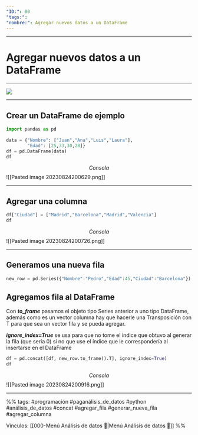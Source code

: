 ```yaml
---
"ID:": 80
"tags:": 
"nombre:": Agregar nuevos datos a un DataFrame
---
```

___
# Agregar nuevos datos a un DataFrame
___
![](https://www.youtube.com/watch?v=TjfFO2WKF7k&list=PL5C9QKu8AsmUK_7AEP0hSmt-8vcE8gnIB&index=10)

___
## Crear un DataFrame de ejemplo
```python
import pandas as pd
  
data = {"Nombre": ["Juan","Ana","Luis","Laura"],
        "Edad": [25,33,30,28]}
df = pd.DataFrame(data)
df
```
$$Consola$$
![[Pasted image 20230824200629.png]]

___
## Agregar una columna

```python
df["Ciudad"] = ["Madrid","Barcelona","Madrid","Valencia"]
df
```
$$Consola$$
![[Pasted image 20230824200726.png]]

___
## Generamos una nueva fila

```python
new_row = pd.Series({"Nombre":"Pedro","Edad":45,"Ciudad":"Barcelona"})
```

## Agregamos fila al DataFrame

Con _**to_frame**_ pasamos el objeto tipo Series anterior a uno tipo DataFrame, además como es un vector columna hay que hacerle una Transposición con T para que sea un vector fila y se pueda agregar.

  

_**ignore_index=True**_ se usa para que no tome el índice que obtuvo al generar la fila (que seria 0) si no que use el índice que le correspondería al insertarse en el DataFrame
```python
df = pd.concat([df, new_row.to_frame().T], ignore_index=True)
df
```
$$Consola$$
![[Pasted image 20230824200916.png]]

___
%%
tags: #programación #paganálisis_de_datos #python  #análisis_de_datos #concat #agregar_fila #generar_nueva_fila #agregar_columna 

Vínculos:   [[000-Menú Análisis de datos 📃|Menú Análisis de datos 📃]] 
%%